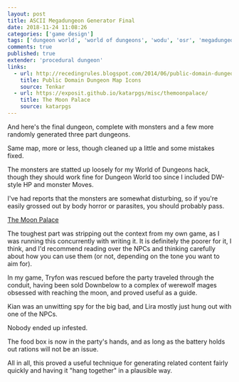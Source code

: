 ```yaml
---
layout: post
title: ASCII Megadungeon Generator Final
date: 2018-11-24 11:08:26
categories: ['game design']
tags: ['dungeon world', 'world of dungeons', 'wodu', 'osr', 'megadungeon', 'python', 'random', 'procedural dungeon']
comments: true
published: true
extender: 'procedural dungeon'
links:
  - url: http://recedingrules.blogspot.com/2014/06/public-domain-dungeon-map-icons.html
    title: Public Domain Dungeon Map Icons
    source: Tenkar
  - url: https://exposit.github.io/katarpgs/misc/themoonpalace/
    title: The Moon Palace
    source: katarpgs
---
```


And here's the final dungeon, complete with monsters and a few more randomly generated three part dungeons.

<!--more-->

Same map, more or less, though cleaned up a little and some mistakes fixed.

The monsters are statted up loosely for my World of Dungeons hack, though they should work fine for Dungeon World too since I included DW-style HP and monster Moves.

I've had reports that the monsters are somewhat disturbing, so if you're easily grossed out by body horror or parasites, you should probably pass.

[The Moon Palace](https://exposit.github.io/katarpgs/misc/themoonpalace/)

The toughest part was stripping out the context from my own game, as I was running this concurrently with writing it. It is definitely the poorer for it, I think, and I'd recommend reading over the NPCs and thinking carefully about how you can use them (or not, depending on the tone you want to aim for).

In my game, Tryfon was rescued before the party traveled through the conduit, having been sold Downbelow to a complex of werewolf mages obsessed with reaching the moon, and proved useful as a guide.

Kian was an unwitting spy for the big bad, and Lira mostly just hung out with one of the NPCs.

Nobody ended up infested.

The food box is now in the party's hands, and as long as the battery holds out rations will not be an issue.

All in all, this proved a useful technique for generating related content fairly quickly and having it "hang together" in a plausible way.
